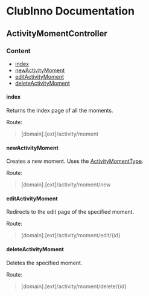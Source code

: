 # ClubInno Documentation
## ActivityMomentController

### Content
- [index](#index)
- [newActivityMoment](#newactivitymoment)
- [editActivityMoment](#editactivitymoment)
- [deleteActivityMoment](#deleteactivitymoment)


#### index
Returns the index page of all the moments.

Route:
> [domain].[ext]/activity/moment

#### newActivityMoment
Creates a new moment. Uses the [ActivityMomentType](../Forms/ActivityMomentType.md).

Route:
> [domain].[ext]/activity/moment/new

#### editActivityMoment
Redirects to the edit page of the specified moment.

Route:
> [domain].[ext]/activity/moment/edit/{id}

#### deleteActivityMoment
Deletes the specified moment.

Route:
> [domain].[ext]/activity/moment/delete/{id}


